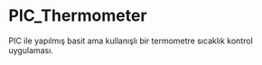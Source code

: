 # PIC_Thermometer
PIC ile yapılmış basit ama kullanışlı bir termometre sıcaklık kontrol uygulaması.
